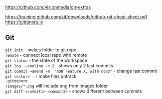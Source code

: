 
https://github.com/visionmedia/git-extras

  https://training.github.com/kit/downloads/github-git-cheat-sheet.pdf
  https://gitignore.io

## Git

  `git init` - makes folder to git repo  
  `remote` - connect local repo with remote   
  `git status` - the state of the workspace   
  `git log --oneline -n 2` - shows only 2 last commits  
  `git commit –amend -m  "ADD Feature X, with docs"` - change last commit  
  `git restore .` - make files untrack  
  `.gitegnore`  
        `!images/*.png` will include png from images folder  
  `git diff <commit1> <commit2>` - shows different between commits  
  
